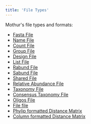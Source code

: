 ```yaml
---
title: 'File Types'
---
```

Mothur\'s file types and formats:

-   [ Fasta File](Fasta_file)
-   [ Name File](Name_file)
-   [ Count File](Count_File)
-   [ Group File](Group_file)
-   [ Design File](Design_File)
-   [ List File](List_file)
-   [ Rabund File](Rabund_file)
-   [ Sabund File](Sabund_file)
-   [ Shared File](Shared_file)
-   [ Relative Abundance File](Relabund_file)
-   [ Taxonomy File](Taxonomy_File)
-   [ Consensus Taxonomy File](Constaxonomy_file)
-   [ Oligos File](Oligos_File)
-   [ File file](File_File)
-   [ Phylip formatted Distance
    Matrix](Phylip-formatted_distance_matrix)
-   [ Column formatted Distance
    Matrix](Column-formatted_distance_matrix)
